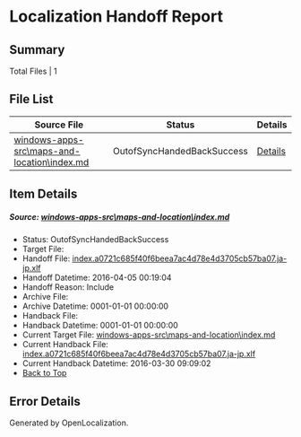 # <a name='report-top'></a> Localization Handoff Report

## Summary
 Total Files | 1

## File List
 Source File | Status | Details 
 ----------- | ------ | ------- 
 [windows-apps-src\maps-and-location\index.md](https://github.com/Microsoft/windows-apps/blob/d4f03d1956b73f94ac9795cec3c51ab1afc6cf0b/windows-apps-src/maps-and-location/index.md) | OutofSyncHandedBackSuccess | [Details](#34825999fe90a69cb3d9fb89e96a9f3ad73d39b03199)

## Item Details
##### <a name='34825999fe90a69cb3d9fb89e96a9f3ad73d39b03199'></a> Source: [windows-apps-src\maps-and-location\index.md](https://github.com/Microsoft/windows-apps/blob/d4f03d1956b73f94ac9795cec3c51ab1afc6cf0b/windows-apps-src/maps-and-location/index.md)
* Status: OutofSyncHandedBackSuccess
* Target File: 
* Handoff File: [index.a0721c685f40f6beea7ac4d78e4d3705cb57ba07.ja-jp.xlf](https://github.com/Microsoft/WDG.handoff/blob/11159207493ea71041ee6a8a5609c807df7ad19f/ol-handoff/Microsoft/windows-apps.ja-jp/master/index.a0721c685f40f6beea7ac4d78e4d3705cb57ba07.ja-jp.xlf)
* Handoff Datetime: 2016-04-05 00:19:04
* Handoff Reason: Include
* Archive File: 
* Archive Datetime: 0001-01-01 00:00:00
* Handback File: 
* Handback Datetime: 0001-01-01 00:00:00
* Current Target File: [windows-apps-src\maps-and-location\index.md](https://github.com/Microsoft/windows-apps.ja-jp/blob/07be5122e91ac7362ec48ba24a5713a40e1deabe/windows-apps-src/maps-and-location/index.md)
* Current Handback File: [index.a0721c685f40f6beea7ac4d78e4d3705cb57ba07.ja-jp.xlf](https://github.com/Microsoft/WDG.handback/blob/8be93990f1a1d8c5e0e1a536c9e58b19172208bc/ol-handback/Microsoft/windows-apps.ja-jp/master/index.a0721c685f40f6beea7ac4d78e4d3705cb57ba07.ja-jp.xlf)
* Current Handback Datetime: 2016-03-30 09:09:02
* [Back to Top](#report-top)


## Error Details

Generated by OpenLocalization.
